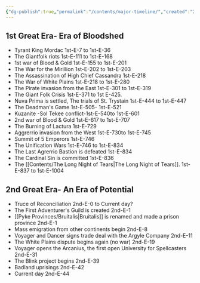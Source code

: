 ```yaml
---
{"dg-publish":true,"permalink":"/contents/major-timeline/","created":"2025-05-26T21:55:58.567-04:00","updated":"2025-07-28T06:14:32.286-04:00"}
---
```



## 1st Great Era- Era of Bloodshed

- Tyrant King Mordac 1st-E-7 to 1st-E-36
- The Giantfolk riots 1st-E-111  to 1st-E-168
- 1st war of Blood & Gold 1st-E-155 to 1st-E-201
- The War for the Mirillion 1st-E-202 to 1st-E-203
- The Assassination of High Chief Cassandra 1st-E-218
- The War of White Plains 1st-E-218 to 1st-E-280
- The Pirate invasion from the East 1st-E-301 to 1st-E-319
- The Giant Folk Crisis 1st-E-371 to 1st E-425.
- Nuva Prima is settled, The trials of St. Trystain 1st-E-444 to 1st-E-447
- The Deadman's Game 1st-E-505- 1st-E-521
- Kuzanite -Sol Tekee conflict-1st-E-540to 1st-E-601
- 2nd war of Blood & Gold 1st-E-617 to 1st-E-707
- The Burning of Lactura 1st-E-729
- Aggrerrio invasion from the West 1st-E-730to 1st-E-745
- Summit of 5 Emperors 1st-E-746
- The Unification Wars 1st-E-746 to 1st-E-834
- The Last Agrerrio Bastion is defeated  1st-E-834
- The Cardinal Sin is committed 1st-E-836
- The [[Contents/The Long Night of Tears\|The Long Night of Tears]]. 1st-E-837 to 1st-E-1004

## 2nd Great Era- An Era of Potential

- Truce of Reconciliation 2nd-E-0 to Current day?
- The First Adventurer's Guild is created 2nd-E-1
- [[Pyke Provinces/Bruitalis\|Bruitalis]] is renamed and made a prison province 2nd-E-1
- Mass emigration from other continents begin 2nd-E-8
- Voyager and Dancer signs trade deal with the Argyle Company 2nd-E-11
- The White Plains dispute begins again (no war) 2nd-E-19
- Voyager opens the Arcanius, the first open University for Spellcasters  2nd-E-31
- The Blink project begins 2nd-E-39
- Badland uprisings 2nd-E-42
- Current day 2nd-E-44